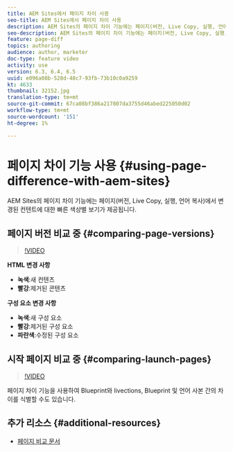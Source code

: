 ```yaml
---
title: AEM Sites에서 페이지 차이 사용
seo-title: AEM Sites에서 페이지 차이 사용
description: AEM Sites의 페이지 차이 기능에는 페이지(버전, Live Copy, 실행, 언어 복사)에서 변경된 컨텐트에 대한 빠른 색상별 보기가 제공됩니다.
seo-description: AEM Sites의 페이지 차이 기능에는 페이지(버전, Live Copy, 실행, 언어 복사)에서 변경된 컨텐트에 대한 빠른 색상별 보기가 제공됩니다.
feature: page-diff
topics: authoring
audience: author, marketer
doc-type: feature video
activity: use
version: 6.3, 6.4, 6.5
uuid: e096a08b-528d-48c7-93fb-73b10c0a9259
kt: 4633
thumbnail: 32152.jpg
translation-type: tm+mt
source-git-commit: 67ca08bf386a217807da3755d46abed225050d02
workflow-type: tm+mt
source-wordcount: '151'
ht-degree: 1%

---
```



# 페이지 차이 기능 사용 {#using-page-difference-with-aem-sites}

AEM Sites의 페이지 차이 기능에는 페이지(버전, Live Copy, 실행, 언어 복사)에서 변경된 컨텐트에 대한 빠른 색상별 보기가 제공됩니다.

## 페이지 버전 비교 중 {#comparing-page-versions}

>[!VIDEO](https://video.tv.adobe.com/v/32152?quality=9&learn=on)

**HTML 변경 사항**

* **녹색**:새 컨텐츠
* **빨강**:제거된 콘텐츠

**구성 요소 변경 사항**

* **녹색**:새 구성 요소
* **빨강**:제거된 구성 요소
* **파란색**:수정된 구성 요소

## 시작 페이지 비교 중 {#comparing-launch-pages}

>[!VIDEO](https://video.tv.adobe.com/v/17746/?quality=9&learn=on)

페이지 차이 기능을 사용하여 Blueprint와 livections, Blueprint 및 언어 사본 간의 차이를 식별할 수도 있습니다.

## 추가 리소스 {#additional-resources}

* [페이지 비교 문서](https://docs.adobe.com/content/help/en/experience-manager-65/authoring/siteandpage/page-diff.html)
